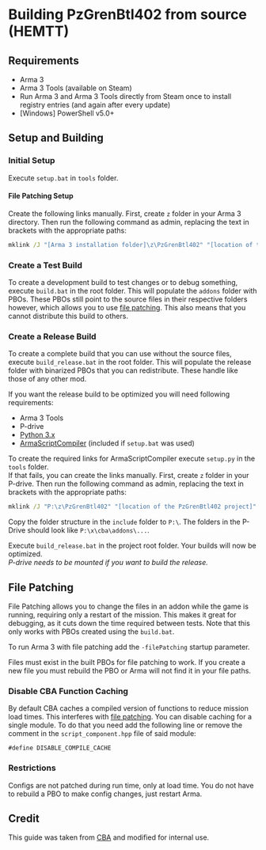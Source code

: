 # Building PzGrenBtl402 from source (HEMTT)

## Requirements

- Arma 3
- Arma 3 Tools (available on Steam)
- Run Arma 3 and Arma 3 Tools directly from Steam once to install registry entries (and again after every update)
- [Windows] PowerShell v5.0+

## Setup and Building

### Initial Setup

Execute `setup.bat` in `tools` folder.

#### File Patching Setup

Create the following links manually. First, create `z` folder in your Arma 3 directory. Then run the following command as admin, replacing the text in brackets with the appropriate paths:
```cmd
mklink /J "[Arma 3 installation folder]\z\PzGrenBtl402" "[location of the PzGrenBtl402 project]"
```

### Create a Test Build

To create a development build to test changes or to debug something, execute `build.bat` in the root folder. This will populate the `addons` folder with PBOs. These PBOs still point to the source files in their respective folders however, which allows you to use [file patching](#file-patching). This also means that you cannot distribute this build to others.

### Create a Release Build

To create a complete build that you can use without the source files, execute `build_release.bat` in the root folder. This will populate the release folder with binarized PBOs that you can redistribute. These handle like those of any other mod.

If you want the release build to be optimized you will need following requirements:
- Arma 3 Tools
- P-drive
- [Python 3.x](https://www.python.org/downloads/)
- [ArmaScriptCompiler](https://github.com/dedmen/ArmaScriptCompiler) (included if `setup.bat` was used)

To create the required links for ArmaScriptCompiler execute `setup.py` in the `tools` folder.  
If that fails, you can create the links manually. First, create `z` folder in your P-drive. Then run the following command as admin, replacing the text in brackets with the appropriate paths:
```cmd
mklink /J "P:\z\PzGrenBtl402" "[location of the PzGrenBtl402 project]"
```
Copy the folder structure in the `include` folder to `P:\`. The folders in the P-Drive should look like `P:\x\cba\addons\...`.

Execute `build_release.bat` in the project root folder. Your builds will now be optimized.  
*P-drive needs to be mounted if you want to build the release.*

## File Patching

File Patching allows you to change the files in an addon while the game is running, requiring only a restart of the mission. This makes it great for debugging, as it cuts down the time required between tests. Note that this only works with PBOs created using the `build.bat`.

To run Arma 3 with file patching add the `-filePatching` startup parameter.

Files must exist in the built PBOs for file patching to work. If you create a new file you must rebuild the PBO or Arma will not find it in your file paths.

### Disable CBA Function Caching

By default CBA caches a compiled version of functions to reduce mission load times. This interferes with [file patching](#file-patching). You can disable caching for a single module. To do that you need add the following line or remove the comment in the `script_component.hpp` file of said module:
```
#define DISABLE_COMPILE_CACHE
```

### Restrictions

Configs are not patched during run time, only at load time. You do not have to rebuild a PBO to make config changes, just restart Arma.

## Credit
This guide was taken from [CBA](https://github.com/CBATeam/CBA_A3/wiki/Building-CBA-from-source-(HEMTT)) and modified for internal use.

